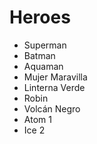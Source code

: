 # Heroes

* Superman
* Batman
* Aquaman
* Mujer Maravilla
* Linterna Verde
* Robin
* Volcán Negro
* Atom 1
* Ice 2
